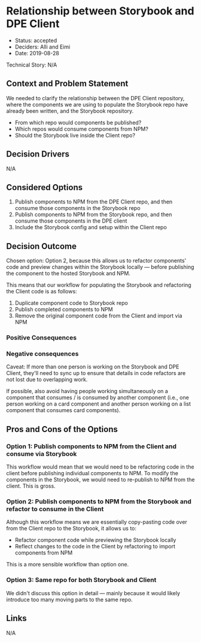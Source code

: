 # Relationship between Storybook and DPE Client

* Status: accepted
* Deciders: Alli and Eimi
* Date: 2019-08-28 

Technical Story: N/A

## Context and Problem Statement

We needed to clarify the relationship between the DPE Client repository, where the components we are using to populate the Storybook repo have already been written, and the Storybook repository. 

+ From which repo would components be published?
+ Which repos would consume components from NPM?
+ Should the Storybook live inside the Client repo? 

## Decision Drivers

N/A

## Considered Options

1. Publish components to NPM from the DPE Client repo, and then consume those components in the Storybook repo
2. Publish components to NPM from the Storybook repo, and then consume those components in the DPE client
3. Include the Storybook config and setup within the Client repo

## Decision Outcome

Chosen option: Option 2, because this allows us to refactor components' code and preview changes within the Storybook locally — before publishing the component to the hosted Storybook and NPM. 

This means that our workflow for populating the Storybook and refactoring the Client code is as follows:

1. Duplicate component code to Storybook repo
2. Publish completed components to NPM
3. Remove the original component code from the Client and import via NPM

### Positive Consequences 

### Negative consequences 
Caveat: If more than one person is working on the Storybook and DPE Client, they'll need to sync up to ensure that details in code refactors are not lost due to overlapping work. 

If possible, also avoid having people working simultaneously on a component that consumes / is consumed by another component (i.e., one person working on a card component and another person working on a list component that consumes card components).

## Pros and Cons of the Options 

### Option 1: Publish components to NPM from the Client and consume via Storybook

This workflow would mean that we would need to be refactoring code in the client before publishing individual components to NPM. To modify the components in the Storybook, we would need to re-publish to NPM from the client. This is gross. 

### Option 2: Publish components to NPM from the Storybook and refactor to consume in the Client

Although this workflow means we are essentially copy-pasting code over from the Client repo to the Storybook, it allows us to:

+ Refactor component code while previewing the Storybook locally
+ Reflect changes to the code in the Client by refactoring to import components from NPM

This is a more sensible workflow than option one. 

### Option 3: Same repo for both Storybook and Client

We didn't discuss this option in detail — mainly because it would likely introduce too many moving parts to the same repo.

## Links 
N/A